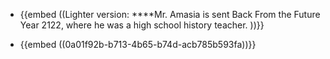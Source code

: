 - {{embed  ((Lighter version: ****Mr. Amasia is sent Back From the Future Year 2122, where he was a high school history teacher. ))}}

- {{embed  ((0a01f92b-b713-4b65-b74d-acb785b593fa))}}
